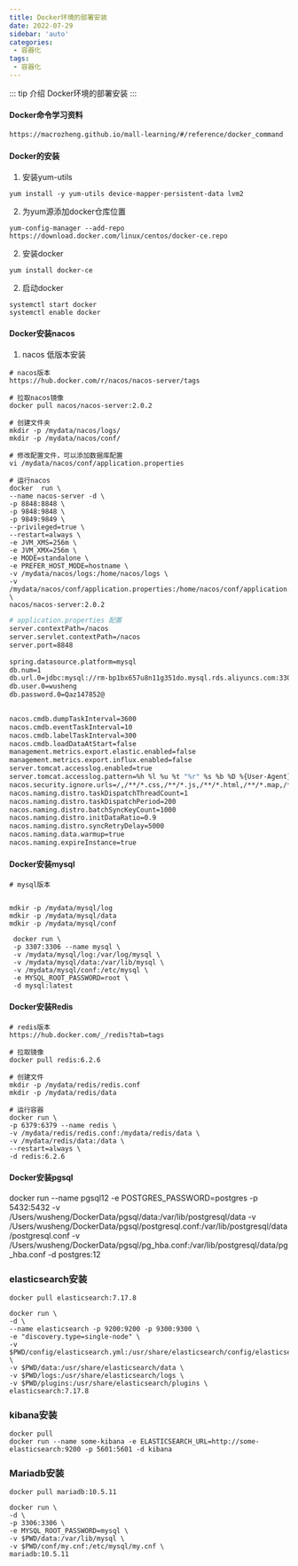 ```yaml
---
title: Docker环境的部署安装
date: 2022-07-29
sidebar: 'auto'
categories:
 - 容器化
tags:
 - 容器化
---
```


::: tip 介绍
Docker环境的部署安装
:::

#### Docker命令学习资料

```markdown
https://macrozheng.github.io/mall-learning/#/reference/docker_command
```

#### Docker的安装

1. 安装yum-utils

```shell
yum install -y yum-utils device-mapper-persistent-data lvm2
```

2. 为yum源添加docker仓库位置

```shell
yum-config-manager --add-repo https://download.docker.com/linux/centos/docker-ce.repo
```

2. 安装docker

```shell
yum install docker-ce
```

2. 启动docker

```shell
systemctl start docker
systemctl enable docker
```

#### Docker安装nacos

1. nacos 低版本安装

```shell
# nacos版本
https://hub.docker.com/r/nacos/nacos-server/tags

# 拉取nacos镜像
docker pull nacos/nacos-server:2.0.2

# 创建文件夹
mkdir -p /mydata/nacos/logs/
mkdir -p /mydata/nacos/conf/

# 修改配置文件，可以添加数据库配置
vi /mydata/nacos/conf/application.properties

# 运行nacos 
docker  run \
--name nacos-server -d \
-p 8848:8848 \
-p 9848:9848 \
-p 9849:9849 \
--privileged=true \
--restart=always \
-e JVM_XMS=256m \
-e JVM_XMX=256m \
-e MODE=standalone \
-e PREFER_HOST_MODE=hostname \
-v /mydata/nacos/logs:/home/nacos/logs \
-v /mydata/nacos/conf/application.properties:/home/nacos/conf/application.properties \
nacos/nacos-server:2.0.2
```

```sh
# application.properties 配置
server.contextPath=/nacos
server.servlet.contextPath=/nacos
server.port=8848
 
spring.datasource.platform=mysql
db.num=1
db.url.0=jdbc:mysql://rm-bp1bx657u8n11g351do.mysql.rds.aliyuncs.com:3306/mall4cloud_nacos?characterEncoding=utf8&connectTimeout=1000&socketTimeout=3000&autoReconnect=true&useUnicode=true&useSSL=false&serverTimezone=UTC
db.user.0=wusheng
db.password.0=Qaz147852@

 
nacos.cmdb.dumpTaskInterval=3600
nacos.cmdb.eventTaskInterval=10
nacos.cmdb.labelTaskInterval=300
nacos.cmdb.loadDataAtStart=false
management.metrics.export.elastic.enabled=false
management.metrics.export.influx.enabled=false
server.tomcat.accesslog.enabled=true
server.tomcat.accesslog.pattern=%h %l %u %t "%r" %s %b %D %{User-Agent}i
nacos.security.ignore.urls=/,/**/*.css,/**/*.js,/**/*.html,/**/*.map,/**/*.svg,/**/*.png,/**/*.ico,/console-fe/public/**,/v1/auth/login,/v1/console/health/**,/v1/cs/**,/v1/ns/**,/v1/cmdb/**,/actuator/**,/v1/console/server/**
nacos.naming.distro.taskDispatchThreadCount=1
nacos.naming.distro.taskDispatchPeriod=200
nacos.naming.distro.batchSyncKeyCount=1000
nacos.naming.distro.initDataRatio=0.9
nacos.naming.distro.syncRetryDelay=5000
nacos.naming.data.warmup=true
nacos.naming.expireInstance=true
```

#### Docker安装mysql

```shell
# mysql版本


mdkir -p /mydata/mysql/log
mdkir -p /mydata/mysql/data
mdkir -p /mydata/mysql/conf

 docker run \
 -p 3307:3306 --name mysql \
 -v /mydata/mysql/log:/var/log/mysql \
 -v /mydata/mysql/data:/var/lib/mysql \
 -v /mydata/mysql/conf:/etc/mysql \
 -e MYSQL_ROOT_PASSWORD=root \
 -d mysql:latest
```

#### Docker安装Redis

```shell
# redis版本
https://hub.docker.com/_/redis?tab=tags

# 拉取镜像
docker pull redis:6.2.6

# 创建文件
mkdir -p /mydata/redis/redis.conf
mkdir -p /mydata/redis/data

# 运行容器
docker run \
-p 6379:6379 --name redis \
-v /mydata/redis/redis.conf:/mydata/redis/data \
-v /mydata/redis/data:/data \
--restart=always \
-d redis:6.2.6
```

#### Docker安装pgsql

docker run --name pgsql12 -e POSTGRES_PASSWORD=postgres -p 5432:5432 -v /Users/wusheng/DockerData/pgsql/data:/var/lib/postgresql/data  -v /Users/wusheng/DockerData/pgsql/postgresql.conf:/var/lib/postgresql/data/postgresql.conf  -v /Users/wusheng/DockerData/pgsql/pg_hba.conf:/var/lib/postgresql/data/pg_hba.conf  -d postgres:12

### elasticsearch安装

```
docker pull elasticsearch:7.17.8

docker run \
-d \
--name elasticsearch -p 9200:9200 -p 9300:9300 \
-e "discovery.type=single-node" \
-v $PWD/config/elasticsearch.yml:/usr/share/elasticsearch/config/elasticsearch.yml \
-v $PWD/data:/usr/share/elasticsearch/data \
-v $PWD/logs:/usr/share/elasticsearch/logs \
-v $PWD/plugins:/usr/share/elasticsearch/plugins \
elasticsearch:7.17.8
```

### kibana安装

```
docker pull
docker run --name some-kibana -e ELASTICSEARCH_URL=http://some-elasticsearch:9200 -p 5601:5601 -d kibana
```

### Mariadb安装

```
docker pull mariadb:10.5.11

docker run \
-d \
-p 3306:3306 \
-e MYSQL_ROOT_PASSWORD=mysql \
-v $PWD/data:/var/lib/mysql \
-v $PWD/conf/my.cnf:/etc/mysql/my.cnf \
mariadb:10.5.11
```


